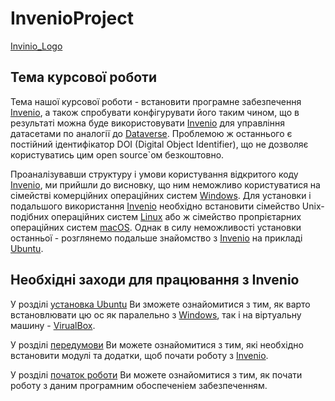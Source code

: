 # InvenioProject

[Invinio_Logo](Invinio_Logo.jpg)

## Тема курсової роботи

Тема нашої курсової роботи - встановити програмне забезпечення [Invenio](https://inveniosoftware.org/), а також спробувати конфігурувати його таким чином, що в результаті можна буде використовувати [Invenio](https://inveniosoftware.org/) для управління датасетами по аналогії до [Dataverse](https://dataverse.org/). Проблемою ж останнього є постійний ідентифікатор DOI (Digital Object Identifier), що не дозволяє користуватись цим open source\`ом безкоштовно.

Проаналізувавши структуру і умови користування відкритого коду [Invenio](https://inveniosoftware.org/), ми прийшли до висновку, що ним неможливо користуватися на сімействі комерційних операційних систем [Windows](https://www.microsoft.com/uk-ua/software-download/). Для установки і подальшого використання [Invenio](https://inveniosoftware.org/) необхідно встановити сімейство Unix-подібних операційних систем [Linux](https://www.linux.org/) або ж сімейство пропрієтарних операційних систем [macOS](https://www.apple.com/ru/macos/big-sur/). Однак в силу неможливості установки останньої - розглянемо подальше знайомство з [Invenio](https://inveniosoftware.org/) на прикладі [Ubuntu](https://ubuntu.ru/).

## Необхiднi заходи для працювання з Invenio

У розділі [установка Ubuntu](001-installing-ubuntu/) Ви зможете ознайомитися з тим, як варто встановлювати цю ос як паралельно з [Windows](https://www.microsoft.com/uk-ua/software-download/), так і на вiртуальну машину - [VirualBox](https://www.virtualbox.org/).

У розділі [передумови](002-prerequisites/) Ви можете ознайомитися з тим, які необхідно встановити модулі та додатки, щоб почати роботу з [Invenio](https://inveniosoftware.org/).

У розділі [початок роботи](003-getting-started/) Ви можете ознайомитися з тим, як почати роботу з даним програмним обоспеченіем забезпеченням.

